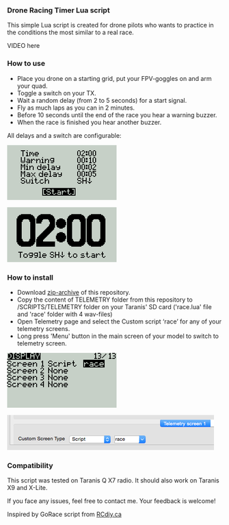 ### Drone Racing Timer Lua script 

This simple Lua script is created for drone pilots who wants to practice in the conditions the most similar to a real race.

VIDEO here

### How to use
* Place you drone on a starting grid, put your FPV-goggles on and arm your quad.
* Toggle a switch on your TX.
* Wait a random delay (from 2 to 5 seconds) for a start signal.
* Fly as much laps as you can in 2 minutes.
* Before 10 seconds until the end of the race you hear a warning buzzer.
* When the race is finished you hear another buzzer.

All delays and a switch are configurable:

![IMG](https://github.com/alexeystn/droneracing-timer-lua-script/blob/master/images/scr1.png)

![IMG](https://github.com/alexeystn/droneracing-timer-lua-script/blob/master/images/scr2.png)

### How to install
* Download [zip-archive](https://github.com/alexeystn/droneracing-timer-lua-script/archive/master.zip) of this repository.
* Copy the content of TELEMETRY folder from this repository to /SCRIPTS/TELEMETRY folder on your Taranis' SD card ('race.lua' file and 'race' folder with 4 wav-files) 
* Open Telemetry page and select the Custom script ‘race’ for any of your telemetry screens.
* Long press 'Menu' button in the main screen of your model to switch to telemetry screen.

![IMG](https://github.com/alexeystn/droneracing-timer-lua-script/blob/master/images/scr0.png)

![IMG](https://github.com/alexeystn/droneracing-timer-lua-script/blob/master/images/scr3.png)
 
### Compatibility
This script was tested on Taranis Q X7 radio. 
It should also work on Taranis X9 and X-Lite.

If you face any issues, feel free to contact me.
Your feedback is welcome!

Inspired by GoRace script from [RCdiy.ca](http://rcdiy.ca/quad-race-start-sequence-gorace/)

